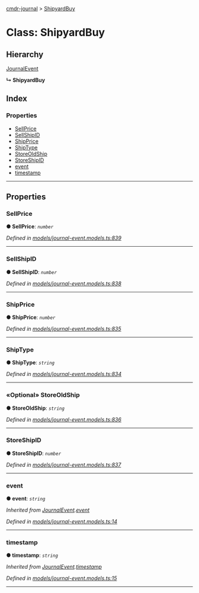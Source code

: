 [cmdr-journal](../README.md) > [ShipyardBuy](../classes/shipyardbuy.md)



# Class: ShipyardBuy

## Hierarchy


 [JournalEvent](journalevent.md)

**↳ ShipyardBuy**







## Index

### Properties

* [SellPrice](shipyardbuy.md#sellprice)
* [SellShipID](shipyardbuy.md#sellshipid)
* [ShipPrice](shipyardbuy.md#shipprice)
* [ShipType](shipyardbuy.md#shiptype)
* [StoreOldShip](shipyardbuy.md#storeoldship)
* [StoreShipID](shipyardbuy.md#storeshipid)
* [event](shipyardbuy.md#event)
* [timestamp](shipyardbuy.md#timestamp)



---
## Properties
<a id="sellprice"></a>

###  SellPrice

**●  SellPrice**:  *`number`* 

*Defined in [models/journal-event.models.ts:839](https://github.com/chrisbruford/cmdr-journal/blob/5b08b7d/src/models/journal-event.models.ts#L839)*





___

<a id="sellshipid"></a>

###  SellShipID

**●  SellShipID**:  *`number`* 

*Defined in [models/journal-event.models.ts:838](https://github.com/chrisbruford/cmdr-journal/blob/5b08b7d/src/models/journal-event.models.ts#L838)*





___

<a id="shipprice"></a>

###  ShipPrice

**●  ShipPrice**:  *`number`* 

*Defined in [models/journal-event.models.ts:835](https://github.com/chrisbruford/cmdr-journal/blob/5b08b7d/src/models/journal-event.models.ts#L835)*





___

<a id="shiptype"></a>

###  ShipType

**●  ShipType**:  *`string`* 

*Defined in [models/journal-event.models.ts:834](https://github.com/chrisbruford/cmdr-journal/blob/5b08b7d/src/models/journal-event.models.ts#L834)*





___

<a id="storeoldship"></a>

### «Optional» StoreOldShip

**●  StoreOldShip**:  *`string`* 

*Defined in [models/journal-event.models.ts:836](https://github.com/chrisbruford/cmdr-journal/blob/5b08b7d/src/models/journal-event.models.ts#L836)*





___

<a id="storeshipid"></a>

###  StoreShipID

**●  StoreShipID**:  *`number`* 

*Defined in [models/journal-event.models.ts:837](https://github.com/chrisbruford/cmdr-journal/blob/5b08b7d/src/models/journal-event.models.ts#L837)*





___

<a id="event"></a>

###  event

**●  event**:  *`string`* 

*Inherited from [JournalEvent](journalevent.md).[event](journalevent.md#event)*

*Defined in [models/journal-event.models.ts:14](https://github.com/chrisbruford/cmdr-journal/blob/5b08b7d/src/models/journal-event.models.ts#L14)*





___

<a id="timestamp"></a>

###  timestamp

**●  timestamp**:  *`string`* 

*Inherited from [JournalEvent](journalevent.md).[timestamp](journalevent.md#timestamp)*

*Defined in [models/journal-event.models.ts:15](https://github.com/chrisbruford/cmdr-journal/blob/5b08b7d/src/models/journal-event.models.ts#L15)*





___


